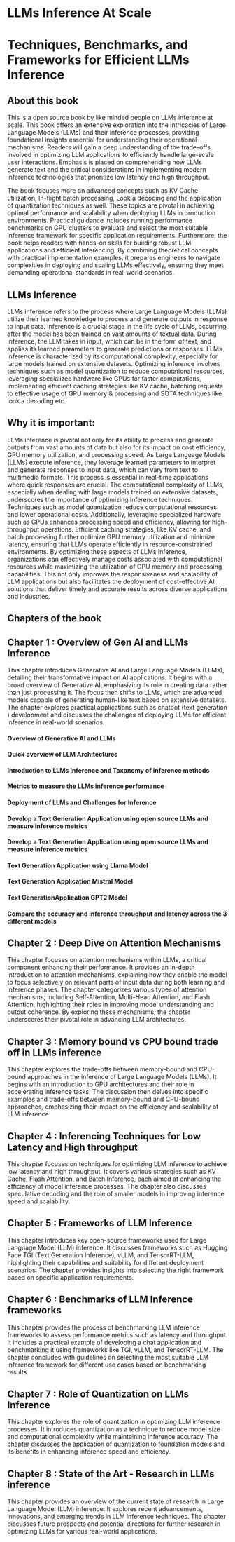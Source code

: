 # LLMs Inference At Scale
# Techniques, Benchmarks, and Frameworks for Efficient LLMs Inference

## About this book 

This is a open source book by like minded people on LLMs inference at scale.  This book offers an extensive exploration into the intricacies of Large Language Models (LLMs) and their inference processes, providing foundational insights essential for understanding their operational mechanisms. Readers will gain a deep understanding of the trade-offs involved in optimizing LLM applications to efficiently handle large-scale user interactions. Emphasis is placed on comprehending how LLMs generate text and the critical considerations in implementing modern inference technologies that prioritize low latency and high throughput.

The book focuses more on advanced concepts such as KV Cache utilization, In-flight batch processing, Look a decoding and the application of quantization techniques as well. These topics are pivotal in achieving optimal performance and scalability when deploying LLMs in production environments. Practical guidance includes running performance benchmarks on GPU clusters to evaluate and select the most suitable inference framework for specific application requirements.  Furthermore, the book helps readers with hands-on skills for building robust LLM applications and efficient inferencing. By combining theoretical concepts with practical implementation examples, it prepares engineers  to navigate complexities in deploying and scaling LLMs effectively, ensuring they meet demanding operational standards in real-world scenarios.



## LLMs Inference

LLMs inference refers to the process where Large Language Models (LLMs) utilize their learned knowledge to process and generate outputs in response to input data. Inference is a crucial stage in the life cycle of LLMs, occurring after the model has been trained on vast amounts of textual data. During inference, the LLM takes in input, which can be in the form of text, and applies its learned parameters to generate predictions or responses. LLMs inference is characterized by its computational complexity, especially for large models trained on extensive datasets. Optimizing inference involves techniques such as model quantization to reduce computational resources, leveraging specialized hardware like GPUs for faster computations, implementing efficient caching strategies like KV cache, batching requests to effective usage of GPU memory & processing and SOTA techniques like look a decoding etc. 

## Why it is important:

LLMs inference is pivotal not only for its ability to process and generate outputs from vast amounts of data but also for its impact on cost efficiency, GPU memory utilization, and processing speed. As Large Language Models (LLMs) execute inference, they leverage learned parameters to interpret and generate responses to input data, which can vary from text to multimedia formats. This process is essential in real-time applications where quick responses are crucial.  The computational complexity of LLMs, especially when dealing with large models trained on extensive datasets, underscores the importance of optimizing inference techniques. Techniques such as model quantization reduce computational resources and lower operational costs. Additionally, leveraging specialized hardware such as GPUs enhances processing speed and efficiency, allowing for high-throughput operations. Efficient caching strategies, like KV cache, and batch processing further optimize GPU memory utilization and minimize latency, ensuring that LLMs operate efficiently in resource-constrained environments. By optimizing these aspects of LLMs inference, organizations can effectively manage costs associated with computational resources while maximizing the utilization of GPU memory and processing capabilities. This not only improves the responsiveness and scalability of LLM applications but also facilitates the deployment of cost-effective AI solutions that deliver timely and accurate results across diverse applications and industries.

## Chapters of the book

## Chapter 1 :  Overview of Gen AI and LLMs Inference
This chapter introduces Generative AI and Large Language Models (LLMs), detailing their transformative impact on AI applications. It begins with a broad overview of Generative AI, emphasizing its role in creating data rather than just processing it. The focus then shifts to LLMs, which are advanced models capable of generating human-like text based on extensive datasets. The chapter explores practical applications such as chatbot (text generation ) development and discusses the challenges of deploying LLMs for efficient inference in real-world scenarios.

#### Overview of  Generative AI and LLMs 
#### Quick overview of LLM Architectures
#### Introduction to LLMs inference and Taxonomy of Inference methods
#### Metrics to measure the LLMs inference performance
#### Deployment of LLMs  and Challenges for Inference
#### Develop a Text Generation Application using open source LLMs and measure inference metrics 
#### Develop a Text Generation Application using open source LLMs and measure inference metrics 
#### Text Generation Application  using Llama Model
#### Text Generation Application Mistral Model 
#### Text GenerationApplication GPT2 Model 
#### Compare the accuracy and inference throughput and latency across the 3 different models

## Chapter 2 :  Deep Dive on Attention Mechanisms

This chapter focuses on attention mechanisms within LLMs, a critical component enhancing their performance. It provides an in-depth introduction to attention mechanisms, explaining how they enable the model to focus selectively on relevant parts of input data during both learning and inference phases. The chapter categorizes various types of attention mechanisms, including Self-Attention, Multi-Head Attention, and Flash Attention, highlighting their roles in improving model understanding and output coherence. By exploring these mechanisms, the chapter underscores their pivotal role in advancing LLM architectures.  


## Chapter 3 :  Memory bound vs CPU bound trade off in LLMs inference
This chapter explores the trade-offs between memory-bound and CPU-bound approaches in the inference of Large Language Models (LLMs). It begins with an introduction to GPU architectures and their role in accelerating inference tasks. The discussion then delves into specific examples and trade-offs between memory-bound and CPU-bound approaches, emphasizing their impact on the efficiency and scalability of LLM inference.

## Chapter 4 :  Inferencing Techniques for Low Latency and High throughput 
This chapter focuses on techniques for optimizing LLM inference to achieve low latency and high throughput. It covers various strategies such as KV Cache, Flash Attention, and Batch Inference, each aimed at enhancing the efficiency of model inference processes. The chapter also discusses speculative decoding and the role of smaller models in improving inference speed and scalability.  

## Chapter 5 :  Frameworks of LLM Inference
This chapter introduces key open-source frameworks used for Large Language Model (LLM) inference. It discusses frameworks such as Hugging Face TGI (Text Generation Inference), vLLM, and TensorRT-LLM, highlighting their capabilities and suitability for different deployment scenarios. The chapter provides insights into selecting the right framework based on specific application requirements.

## Chapter 6 :  Benchmarks of LLM Inference frameworks 
This chapter provides the process of benchmarking LLM inference frameworks to assess performance metrics such as latency and throughput. It includes a practical example of developing a chat application and benchmarking it using frameworks like TGI, vLLM, and TensorRT-LLM. The chapter concludes with guidelines on selecting the most suitable LLM inference framework for different use cases based on benchmarking results.

## Chapter 7 :  Role of Quantization on LLMs Inference
This chapter explores the role of quantization in optimizing LLM inference processes. It introduces quantization as a technique to reduce model size and computational complexity while maintaining inference accuracy. The chapter discusses the application of quantization to foundation models and its benefits in enhancing inference speed and efficiency.

## Chapter 8 :  State of the Art - Research in LLMs inference 
This chapter provides an overview of the current state of research in Large Language Model (LLM) inference. It explores recent advancements, innovations, and emerging trends in LLM inference techniques. The chapter discusses future prospects and potential directions for further research in optimizing LLMs for various real-world applications.





